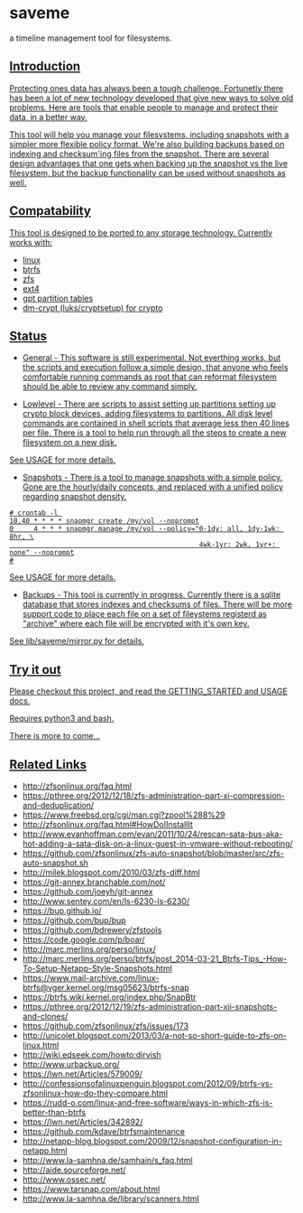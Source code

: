 # saveme

a timeline management tool for filesystems.
<a href="https://pysandra.readthedocs.org/">

## Introduction

Protecting ones data has always been a tough challenge. Fortunetly there
has been a lot of new technology developed that give new ways to solve
old problems.  Here are tools that enable people to manage and protect
their data, in a better way.

This tool will help you manage your filesystems, including snapshots 
with a simpler more flexible policy format.  We're also building
backups based on indexing and checksum'ing files from the snapshot.
There are several design advantages that one gets when backing up the
snapshot vs the live filesystem, but the backup functionality can be
used without snapshots as well.

## Compatability

This tool is designed to be ported to any storage technology.
Currently works with:

* linux 
* btrfs
* zfs
* ext4
* gpt partition tables
* dm-crypt (luks/cryptsetup) for crypto

## Status

* General - This software is still experimental.  Not everthing
            works, but the scripts and execution follow a simple
            design, that anyone who feels comfortable running 
            commands as root that can reformat filesystem should
            be able to review any command simply.

* Lowlevel - There are scripts to assist setting up partitions
             setting up crypto block devices, adding filesystems to
	     partitions.  All disk level commands are contained in
             shell scripts that average less then 40 lines per file.
             There is a tool to help run through all the steps to
             create a new filesystem on a new disk.

See USAGE for more details.
	     
* Snapshots - There is a tool to manage snapshots with a simple policy.
  	      Gone are the hourly/daily concepts, and replaced with a
	      unified policy regarding snapshot density.

```
# crontab -l 
10,40 * * * * snapmgr create /my/vol --noprompt
0     4 * * * snapmgr manage /my/vol --policy="0-1dy: all, 1dy-1wk: 8hr, \
                                               4wk-1yr: 2wk, 1yr+: none" --noprompt
#

```
See USAGE for more details.

* Backups - This tool is currently in progress.  Currently there is a 
            sqlite database that stores indexes and checksums of files.
            There will be more support code to place each file on a
            set of fileystems registerd as "archive" where each file 
            will be encrypted with it's own key.

See lib/saveme/mirror.py for details.
	      
## Try it out

Please checkout this project, and read the GETTING_STARTED and USAGE docs.  

Requires python3 and bash.

There is more to come...

## Related Links

* http://zfsonlinux.org/faq.html
* https://pthree.org/2012/12/18/zfs-administration-part-xi-compression-and-deduplication/
* https://www.freebsd.org/cgi/man.cgi?zpool%288%29
* http://zfsonlinux.org/faq.html#HowDoIInstallIt
* http://www.evanhoffman.com/evan/2011/10/24/rescan-sata-bus-aka-hot-adding-a-sata-disk-on-a-linux-guest-in-vmware-without-rebooting/
* https://github.com/zfsonlinux/zfs-auto-snapshot/blob/master/src/zfs-auto-snapshot.sh
* http://milek.blogspot.com/2010/03/zfs-diff.html
* https://git-annex.branchable.com/not/
* https://github.com/joeyh/git-annex
* http://www.sentey.com/en/ls-6230-ls-6230/
* https://bup.github.io/
* https://github.com/bup/bup
* https://github.com/bdrewery/zfstools
* https://code.google.com/p/boar/
* http://marc.merlins.org/perso/linux/
* http://marc.merlins.org/perso/btrfs/post_2014-03-21_Btrfs-Tips_-How-To-Setup-Netapp-Style-Snapshots.html
* https://www.mail-archive.com/linux-btrfs@vger.kernel.org/msg05623/btrfs-snap
* https://btrfs.wiki.kernel.org/index.php/SnapBtr
* https://pthree.org/2012/12/19/zfs-administration-part-xii-snapshots-and-clones/
* https://github.com/zfsonlinux/zfs/issues/173
* http://unicolet.blogspot.com/2013/03/a-not-so-short-guide-to-zfs-on-linux.html
* http://wiki.edseek.com/howto:dirvish
* http://www.urbackup.org/
* https://lwn.net/Articles/579009/
* http://confessionsofalinuxpenguin.blogspot.com/2012/09/btrfs-vs-zfsonlinux-how-do-they-compare.html
* https://rudd-o.com/linux-and-free-software/ways-in-which-zfs-is-better-than-btrfs
* https://lwn.net/Articles/342892/
* https://github.com/kdave/btrfsmaintenance
* http://netapp-blog.blogspot.com/2009/12/snapshot-configuration-in-netapp.html
* http://www.la-samhna.de/samhain/s_faq.html
* http://aide.sourceforge.net/
* http://www.ossec.net/
* https://www.tarsnap.com/about.html
* http://www.la-samhna.de/library/scanners.html
